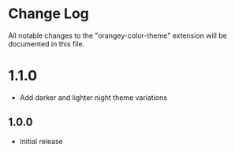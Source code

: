 # Change Log

All notable changes to the "orangey-color-theme" extension will be documented in this file.

# 1.1.0

- Add darker and lighter night theme variations

## 1.0.0

- Initial release
